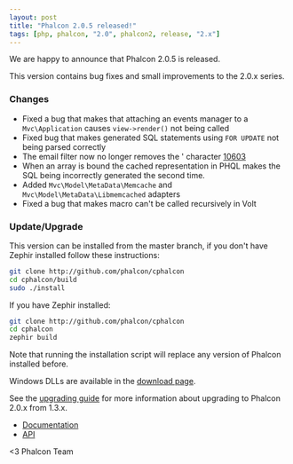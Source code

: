 ```yaml
---
layout: post
title: "Phalcon 2.0.5 released!"
tags: [php, phalcon, "2.0", phalcon2, release, "2.x"]
---
```


We are happy to announce that Phalcon 2.0.5 is released. 

This version contains bug fixes and small improvements to the 2.0.x series.

<!--more-->
### Changes

- Fixed a bug that makes that attaching an events manager to a `Mvc\Application` causes `view->render()` not being called
- Fixed bug that makes generated SQL statements using `FOR UPDATE` not being parsed correctly
- The email filter now no longer removes the ' character [10603](https://github.com/phalcon/cphalcon/pull/10603)
- When an array is bound the cached representation in PHQL makes the SQL being incorrectly generated the second time.
- Added `Mvc\Model\MetaData\Memcache` and `Mvc\Model\MetaData\Libmemcached` adapters
- Fixed a bug that makes macro can't be called recursively in Volt

### Update/Upgrade

This version can be installed from the master branch, if you don't have Zephir installed follow these instructions:

```sh
git clone http://github.com/phalcon/cphalcon
cd cphalcon/build
sudo ./install
```

If you have Zephir installed:

```sh
git clone http://github.com/phalcon/cphalcon
cd cphalcon
zephir build
```

Note that running the installation script will replace any version of Phalcon installed before.

Windows DLLs are available in the [download page](https://phalconphp.com/en/download/windows).

See the [upgrading guide](https://blog.phalconphp.com/post/guide-upgrading-to-phalcon-2) for more information about upgrading to Phalcon 2.0.x from 1.3.x.

* [Documentation](https://docs.phalconphp.com)
* [API](https://phalcon.link/api)


<3 Phalcon Team
